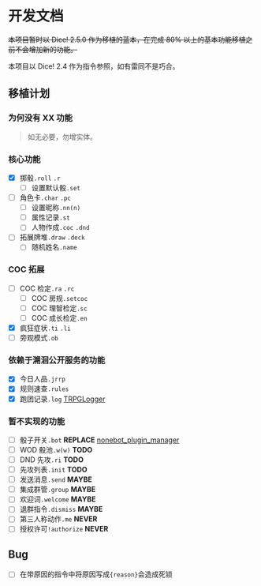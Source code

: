 # 开发文档

~~本项目暂时以 Dice! 2.5.0 作为移植的蓝本，在完成 80% 以上的基本功能移植之前不会增加新的功能。~~

本项目以 Dice! 2.4 作为指令参照，如有雷同不是巧合。

## 移植计划

### 为何没有 XX 功能

> 如无必要，勿增实体。

### 核心功能

- [x] 掷骰`.roll` `.r`
  - [ ] 设置默认骰`.set`
- [ ] 角色卡`.char` `.pc`
  - [ ] 设置昵称`.nn(n)`
  - [ ] 属性记录`.st`
  - [ ] 人物作成`.coc` `.dnd`
- [ ] 拓展牌堆`.draw` `.deck`
  - [ ] 随机姓名`.name`

### COC 拓展

- [ ] COC 检定`.ra` `.rc`
  - [ ] COC 房规`.setcoc`
  - [ ] COC 理智检定`.sc`
  - [ ] COC 成长检定`.en`
- [x] 疯狂症状`.ti` `.li`
- [ ] 旁观模式`.ob`

### 依赖于溯洄公开服务的功能

- [x] 今日人品`.jrrp`
- [x] 规则速查`.rules`
- [x] 跑团记录`.log` [TRPGLogger](https://github.com/thereisnodice/TRPGLogger)

### 暂不实现的功能

- [ ] 骰子开关`.bot` **REPLACE** [nonebot_plugin_manager](https://github.com/Jigsaw111/nonebot_plugin_manager)
- [ ] WOD 骰池`.w(w)` **TODO**
- [ ] DND 先攻`.ri` **TODO**
- [ ] 先攻列表`.init` **TODO**
- [ ] 发送消息`.send` **MAYBE**
- [ ] 集成群管`.group` **MAYBE**
- [ ] 欢迎词`.welcome` **MAYBE**
- [ ] 退群指令`.dismiss` **MAYBE**
- [ ] 第三人称动作`.me` **NEVER**
- [ ] 授权许可`!authorize` **NEVER**

## Bug

- [ ] 在带原因的指令中将原因写成`{reason}`会造成死锁